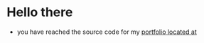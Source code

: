 # Hello there
- you have reached the source code for my [portfolio located at](https://atharva-c-j.netlify.app/])
